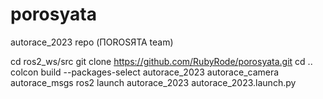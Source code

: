 # porosyata
autorace_2023 repo (ПОROSЯТА team)

cd ros2_ws/src
git clone https://github.com/RubyRode/porosyata.git
cd ..
colcon build --packages-select autorace_2023 autorace_camera autorace_msgs
ros2 launch autorace_2023 autorace_2023.launch.py
